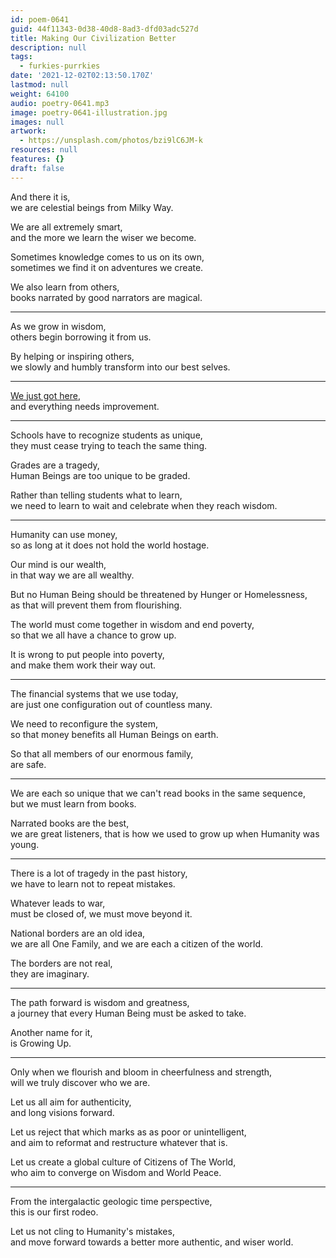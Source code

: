 ```yaml
---
id: poem-0641
guid: 44f11343-0d38-40d8-8ad3-dfd03adc527d
title: Making Our Civilization Better
description: null
tags:
  - furkies-purrkies
date: '2021-12-02T02:13:50.170Z'
lastmod: null
weight: 64100
audio: poetry-0641.mp3
image: poetry-0641-illustration.jpg
images: null
artwork:
  - https://unsplash.com/photos/bzi9lC6JM-k
resources: null
features: {}
draft: false
---
```


And there it is,\
we are celestial beings from Milky Way.

We are all extremely smart,\
and the more we learn the wiser we become.

Sometimes knowledge comes to us on its own,\
sometimes we find it on adventures we create.

We also learn from others,\
books narrated by good narrators are magical.

---

As we grow in wisdom,\
others begin borrowing it from us.

By helping or inspiring others,\
we slowly and humbly transform into our best selves.

---

[We just got here](https://www.youtube.com/watch?v=R58LlPh2VJs),\
and everything needs improvement.

---

Schools have to recognize students as unique,\
they must cease trying to teach the same thing.

Grades are a tragedy,\
Human Beings are too unique to be graded.

Rather than telling students what to learn,\
we need to learn to wait and celebrate when they reach wisdom.

---

Humanity can use money,\
so as long at it does not hold the world hostage.

Our mind is our wealth,\
in that way we are all wealthy.

But no Human Being should be threatened by Hunger or Homelessness,\
as that will prevent them from flourishing.

The world must come together in wisdom and end poverty,\
so that we all have a chance to grow up.

It is wrong to put people into poverty,\
and make them work their way out.

---

The financial systems that we use today,\
are just one configuration out of countless many.

We need to reconfigure the system,\
so that money benefits all Human Beings on earth.

So that all members of our enormous family,\
are safe.

---

We are each so unique that we can't read books in the same sequence,\
but we must learn from books.

Narrated books are the best,\
we are great listeners, that is how we used to grow up when Humanity was young.

---

There is a lot of tragedy in the past history,\
we have to learn not to repeat mistakes.

Whatever leads to war,\
must be closed of, we must move beyond it.

National borders are an old idea,\
we are all One Family, and we are each a citizen of the world.

The borders are not real,\
they are imaginary.

---

The path forward is wisdom and greatness,\
a journey that every Human Being must be asked to take.

Another name for it,\
is Growing Up.

---

Only when we flourish and bloom in cheerfulness and strength,\
will we truly discover who we are.

Let us all aim for authenticity,\
and long visions forward.

Let us reject that which marks as as poor or unintelligent,\
and aim to reformat and restructure whatever that is.

Let us create a global culture of Citizens of The World,\
who aim to converge on Wisdom and World Peace.

---

From the intergalactic geologic time perspective,\
this is our first rodeo.

Let us not cling to Humanity's mistakes,\
and move forward towards a better more authentic, and wiser world.
